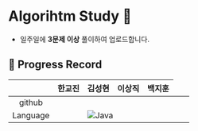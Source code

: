 # Algorihtm Study 📝
* 일주일에  **3문제 이상**  풀이하여 업로드합니다.
## 📌 Progress Record
|     | 한교진 | 김성현 | 이상직 | 백지훈 |
|:---:| :---:| :---: | :---:| :---:|
|github|     |      |       |       |
|Language|<td colspan="2">![Java](https://img.shields.io/badge/Java-007396.svg?&style=for-the-badge&logo=Java&logoColor=white)</td>|
